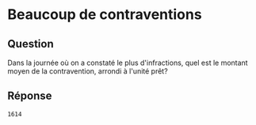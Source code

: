 # Beaucoup de contraventions

## Question

Dans la journée où on a constaté le plus d'infractions, quel est le montant moyen de la contravention, arrondi à l'unité prêt?

## Réponse

`1614`
